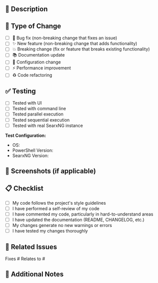 ## 📝 Description
<!-- Describe your changes in detail -->

## 🎯 Type of Change
<!-- Mark the relevant option with an 'x' -->
- [ ] 🐛 Bug fix (non-breaking change that fixes an issue)
- [ ] ✨ New feature (non-breaking change that adds functionality)
- [ ] 💥 Breaking change (fix or feature that breaks existing functionality)
- [ ] 📚 Documentation update
- [ ] 🔧 Configuration change
- [ ] ⚡ Performance improvement
- [ ] ♻️ Code refactoring

## ✅ Testing
<!-- Describe the tests you ran -->
- [ ] Tested with UI
- [ ] Tested with command line
- [ ] Tested parallel execution
- [ ] Tested sequential execution
- [ ] Tested with real SearxNG instance

**Test Configuration:**
- OS: 
- PowerShell Version: 
- SearxNG Version: 

## 📸 Screenshots (if applicable)

## 📋 Checklist
- [ ] My code follows the project's style guidelines
- [ ] I have performed a self-review of my code
- [ ] I have commented my code, particularly in hard-to-understand areas
- [ ] I have updated the documentation (README, CHANGELOG, etc.)
- [ ] My changes generate no new warnings or errors
- [ ] I have tested my changes thoroughly

## 🔗 Related Issues
<!-- Link any related issues here -->
Fixes #
Relates to #

## 📝 Additional Notes
<!-- Any additional information -->

